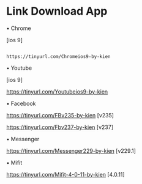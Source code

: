 # Link Download App

• Chrome

[ios 9]

<code> 
https://tinyurl.com/Chromeios9-by-kien 
</code>

• Youtube

[ios 9]

https://tinyurl.com/Youtubeios9-by-kien

• Facebook

https://tinyurl.com/FBv235-by-kien [v235]

https://tinyurl.com/Fbv237-by-kien [v237]

• Messenger

https://tinyurl.com/Messenger229-by-kien [v229.1]

• Mifit

https://tinyurl.com/Mifit-4-0-11-by-kien [4.0.11]
